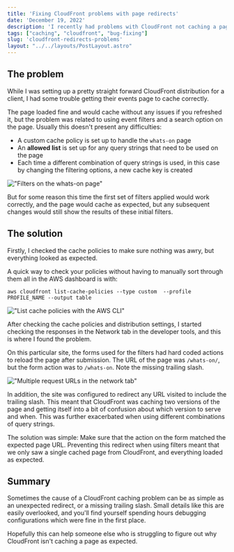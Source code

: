 ```yaml
---
title: 'Fixing CloudFront problems with page redirects'
date: 'December 19, 2022'
description: 'I recently had problems with CloudFront not caching a page as expected because of a redirect. Here is a quick review of the issue and how to fix it.'
tags: ["caching", "cloudfront", "bug-fixing"]
slug: 'cloudfront-redirects-problems'
layout: "../../layouts/PostLayout.astro"
---
```



## The problem

While I was setting up a pretty straight forward CloudFront distribution for a client, I had some trouble getting their events page to cache correctly.

The page loaded fine and would cache without any issues if you refreshed it, but the problem was related to using event filters and a search option on the page. Usually this doesn't present any difficulties:

- A custom cache policy is set up to handle the `whats-on` page
- An **allowed list** is set up for any query strings that need to be used on the page
- Each time a different combination of query strings is used, in this case by changing the filtering options, a new cache key is created

!["Filters on the whats-on page"](/assets/filters.jpg "Website filters")

But for some reason this time the first set of filters applied would work correctly, and the page would cache as expected, but any subsequent changes would still show the results of these initial filters.

## The solution

Firstly, I checked the cache policies to make sure nothing was awry, but everything looked as expected.

A quick way to check your policies without having to manually sort through them all in the AWS dashboard is with:

`aws cloudfront list-cache-policies --type custom  --profile PROFILE_NAME --output table`

!["List cache policies with the AWS CLI"](/assets/cache-policies-cli.jpg "AWS cache policies cli output")

After checking the cache policies and distribution settings, I started checking the responses in the Network tab in the developer tools, and this is where I found the problem.

On this particular site, the forms used for the filters had hard coded actions to reload the page after submission. The URL of the page was `/whats-on/`, but the form action was to `/whats-on`. Note the missing trailing slash.

!["Multiple request URLs in the network tab"](/assets/multiple-caches.jpg "Multple request URLs")

In addition, the site was configured to redirect any URL visited to include the trailing slash. This meant that CloudFront was caching two versions of the page and getting itself into a bit of confusion about which version to serve and when. This was further exacerbated when using different combinations of query strings.

The solution was simple: Make sure that the action on the form matched the expected page URL. Preventing this redirect when using filters meant that we only saw a single cached page from CloudFront, and everything loaded as expected.

## Summary

Sometimes the cause of a CloudFront caching problem can be as simple as an unexpected redirect, or a missing trailing slash. Small details like this are easily overlooked, and you'll find yourself spending hours debugging configurations which were fine in the first place.

Hopefully this can help someone else who is struggling to figure out why CloudFront isn't caching a page as expected.
